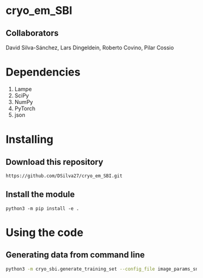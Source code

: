 # cryo_em_SBI


## Collaborators


David Silva-Sánchez, Lars Dingeldein, Roberto Covino, Pilar Cossio

# Dependencies

1. Lampe
2. SciPy
3. NumPy
4. PyTorch
5. json

# Installing

## Download this repository

`https://github.com/DSilva27/cryo_em_SBI.git`

## Install the module
`python3 -m pip install -e .`

# Using the code


## Generating data from command line

```bash
python3 -m cryo_sbi.generate_training_set --config_file image_params_snr01_128.json --num_train_samples 10 --num_val_samples 10 --file_name "test1" --save_as_tensor false
```